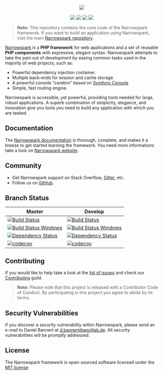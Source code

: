 <p align="center">
    <a href="https://narrowspark.com" target="_blank">
        <img src="http://narrowspark.com/narrowspark-with-name.svg">
    </a>
    <br>
    <br>
    <a href="https://github.com/narrowspark/framework/releases"><img src="https://img.shields.io/packagist/v/narrowspark/framework.svg?style=flat-square"></a>
    <a href="https://php.net/"><img src="https://img.shields.io/badge/php-%5E7.1.0-8892BF.svg?style=flat-square"></a>
    <a href="https://codecov.io/gh/narrowspark/framework"><img src="https://img.shields.io/codecov/c/github/narrowspark/framework/master.svg?style=flat-square"></a>
    <a href="http://opensource.org/licenses/MIT"><img src="https://img.shields.io/badge/license-MIT-brightgreen.svg?style=flat-square"></a>
</p>

> **Note:** This repository contains the core code of the Narrowspark framework. If you want to build an application using Narrowspark, visit the main [Narrowspark repository][2].

[Narrowspark][1] is a **PHP framework** for web applications and a set of reusable
**PHP components** with expressive, elegant syntax. Narrowspark attempts to take the pain out of development by easing common tasks used in the majority of web projects, such as:

* Powerful dependency injection container.
* Multiple back-ends for session and cache storage.
* A powerful console "cerebro" based on [Symfony Console][5]
* Simple, fast routing engine.

Narrowspark is accessible, yet powerful, providing tools needed for large, robust applications. A superb combination of simplicity, elegance, and innovation give you tools you need to build any application with which you are tasked.


Documentation
-------------

The [Narrowspark documentation][6] is thorough, complete, and makes it a breeze to get started learning the framework.
You need more informations take a look on [Narrowspark website][1].

Community
------------

* Get Narrowspark support on Stack Overflow, [Gitter][3], etc.
* Follow us on [GitHub][4].

Branch Status
------------

|     Master    |    Develop    |
| ------------- | ------------- |
| [![Build Status](https://api.travis-ci.org/narrowspark/framework.svg?branch=master&style=flat-square)](https://travis-ci.org/narrowspark/framework) | [![Build Status](https://travis-ci.org/narrowspark/framework.svg?branch=develop&style=flat-square)](https://travis-ci.org/narrowspark/framework) | [![Build Status Windows](https://ci.appveyor.com/api/projects/status/github/narrowspark/framework?branch=develop&svg=true)](https://ci.appveyor.com/project/prisis/framework/branch/develop)
| [![Build Status Windows](https://ci.appveyor.com/api/projects/status/github/narrowspark/framework?branch=master&svg=true)](https://ci.appveyor.com/project/prisis/framework/branch/master) | [![Build Status Windows](https://ci.appveyor.com/api/projects/status/github/narrowspark/framework?branch=develop&svg=true)](https://ci.appveyor.com/project/prisis/framework/branch/develop)
| [![Dependency Status](https://www.versioneye.com/user/projects/58c7f7087a795400457c51ee/badge.svg?style=flat-square)](https://www.versioneye.com/user/projects/58c7f7087a795400457c51ee) | [![Dependency Status](https://www.versioneye.com/user/projects/58c7f67e7a79540036c598ca/badge.svg?style=flat-square)](https://www.versioneye.com/user/projects/58c7f67e7a79540036c598ca)
| [![codecov](https://codecov.io/gh/narrowspark/framework/branch/master/graph/badge.svg)](https://codecov.io/gh/narrowspark/framework) | [![codecov](https://codecov.io/gh/narrowspark/framework/branch/develop/graph/badge.svg?style=flat-square)](https://codecov.io/gh/narrowspark/framework)

Contributing
------------

If you would like to help take a look at the [list of issues](http://github.com/narrowspark/framework/issues) and check our [Contributing](CONTRIBUTING.md) guild.

> **Note:** Please note that this project is released with a Contributor Code of Conduct. By participating in this project you agree to abide by its terms.

Security Vulnerabilities
---------------

If you discover a security vulnerability within Narrowspark, please send an e-mail to Daniel Bannert at d.bannert@anolilab.de. All security vulnerabilities will be promptly addressed.

License
---------------

The Narrowspark framework is open-sourced software licensed under the [MIT license](http://opensource.org/licenses/MIT)

[1]: https://narrowspark.com
[2]: https://github.com/narrowspark/narrowspark
[3]: https://gitter.im/narrowspark/framework?utm_source=badge&utm_medium=badge&utm_campaign=pr-badge
[4]: https://github.com/narrowspark
[5]: https://symfony.com/doc/current/components/console.html
[6]: https://narrowspark.com/docs
